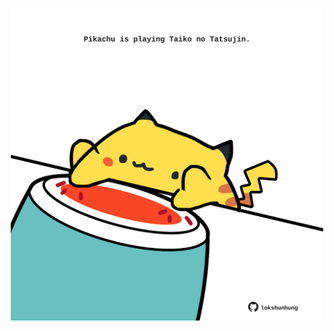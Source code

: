 <!-- built at 19/12/2023, 07:00:45 UTC -->
<p align="center">
  <img width="500" height="500" src="./ReadmeImage.svg">
</p>

